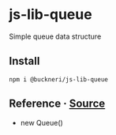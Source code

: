 # js-lib-queue

Simple queue data structure

## Install

```
npm i @buckneri/js-lib-queue
```

## Reference · [Source](https://github.com/ibuckner/js-lib/blob/master/packages/js-lib-queue/src/js-lib-queue.ts)

* new Queue()
